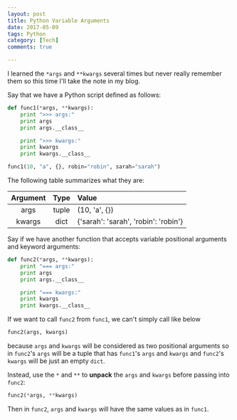 ```yaml
---
layout: post
title: Python Variable Arguments
date: 2017-05-09
tags: Python
category: [Tech]
comments: true

---
```


I learned the ```*args``` and ```**kwargs``` several times but never really remember them so this time I'll take the note in my blog.

Say that we have a Python script defined as follows:

```python
def func1(*args, **kwargs):
    print ">>> args:"
    print args
    print args.__class__

    print ">>> kwargs:"
    print kwargs
    print kwargs.__class__

func1(10, "a", {}, robin="robin", sarah="sarah")
```

The following table summarizes what they are:

| Argument | Type | Value |
|:--------:|:----:|:------|
| args | tuple | (10, 'a', {}) |
| kwargs | dict | {'sarah': 'sarah', 'robin': 'robin'} |

Say if we have another function that accepts variable positional arguments and keyword arguments:

```python
def func2(*args, **kwargs):
    print "=== args:"
    print args
    print args.__class__

    print "=== kwargs:"
    print kwargs
    print kwargs.__class__
```

If we want to call ```func2``` from ```func1```, we can't simply call like below

```python
func2(args, kwargs)
```

because ```args``` and ```kwargs``` will be considered as two positional arguments so in ```func2```'s ```args``` will be a tuple that has ```func1```'s ```args``` and ```kwargs``` and ```func2```'s ```kwargs``` will be just an empty ```dict```.

Instead, use the ```*``` and ```**``` to **unpack** the ```args``` and ```kwargs``` before passing into ```func2```:

```python
func2(*args, **kwargs)
```

Then in ```func2```, ```args``` and ```kwargs``` will have the same values as in ```func1```.
